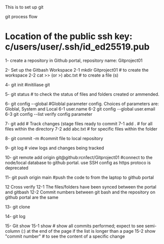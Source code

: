 This is to set up git


git process flow

# Location of the public ssh key: c/users/user/.ssh/id_ed25519.pub

1- create a repository in Github portal, repository name: Gitproject01

2- Set up the Gitbash Workspace
		2-1 mkdir Gitproject01		# to create the workspace
		2-2 cat >> (or >) abc.txt   # to create a file (s)

4- git init 						#initiliase git

5- git status 						# to check the status of files and folders created or ammended. 

6- git config --global				#Globlal parameter config. Choices of parameters are: Globlal, System and Local
		6-1  user.name
		6-2 git config --global user.email
		6-3 git config --list verify config parameter

7- git add 							# Track changes (stage files ready to commit
		7-1 add . 					# for all files within the directory
		7-2 add abc.txt 			# for specific files within the folder

8- git commit -m 					#commit file to local repository

9- git log 							# view logs and changes being tracked

10- git remote  add origin git@github:rcn1ect/Gitproject01	#connect to the node/local database to github portal. use SSH config as https protoco is deprecated

11- git push origin main			#push the code to from the laptop to github portal

12 Cross verify
		12-1 The files/folders have been synced between the portal and gitbash
		12-2 Commit numbers between git bash and the repository on github portal are the same

13- git clone

14- git log

15- Git show
		15-1 show 					# show all commits performed; expect to see semi-column (:) at the end of the page if  the list is longer than a page
		15-2 show "commit number" 	# to see the content of a specific change


